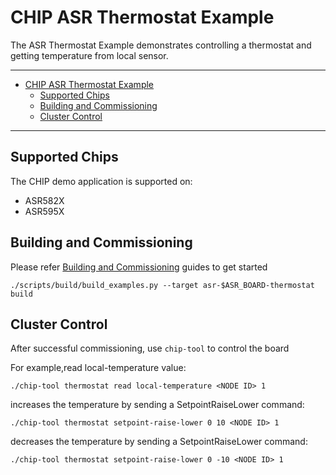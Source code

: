 # CHIP ASR Thermostat Example

The ASR Thermostat Example demonstrates controlling a thermostat and getting
temperature from local sensor.

---

-   [CHIP ASR Thermostat Example](#chip-asr-thermostat-example)
    -   [Supported Chips](#supported-chips)
    -   [Building and Commissioning](#building-and-commissioning)
    -   [Cluster Control](#cluster-control)

---

## Supported Chips

The CHIP demo application is supported on:

-   ASR582X
-   ASR595X

## Building and Commissioning

Please refer
[Building and Commissioning](../../../docs/guides/asr_getting_started_guide.md#building-the-example-application)
guides to get started

```
./scripts/build/build_examples.py --target asr-$ASR_BOARD-thermostat build
```

## Cluster Control

After successful commissioning, use `chip-tool` to control the board

For example,read local-temperature value:

```
./chip-tool thermostat read local-temperature <NODE ID> 1
```

increases the temperature by sending a SetpointRaiseLower command:

```
./chip-tool thermostat setpoint-raise-lower 0 10 <NODE ID> 1
```

decreases the temperature by sending a SetpointRaiseLower command:

```
./chip-tool thermostat setpoint-raise-lower 0 -10 <NODE ID> 1
```
